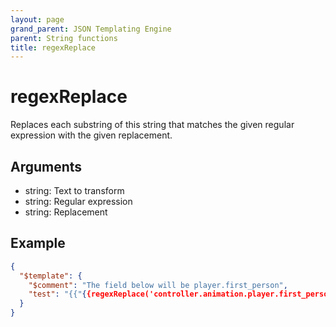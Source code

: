 ```yaml
---
layout: page
grand_parent: JSON Templating Engine
parent: String functions
title: regexReplace
---
```


# regexReplace

Replaces each substring of this string that matches the given regular expression with the given replacement.

## Arguments

 - string: Text to transform
 - string: Regular expression
 - string: Replacement

## Example

```json
{
  "$template": {
    "$comment": "The field below will be player.first_person",
    "test": "{{"{{regexReplace('controller.animation.player.first_person', '(?:controller\.)?(?:animation\.)(.+)', '$1'))"}}}}"
  }
}
```
